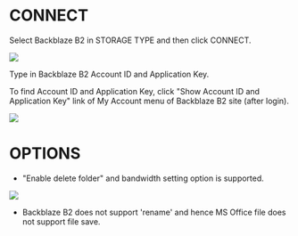 
CONNECT
==================
Select Backblaze B2 in STORAGE TYPE and then click CONNECT.


<img class="markdown" src="https://doc.bdrive.com/images/backblaze_b2_config_1.jpg">


Type in Backblaze B2 Account ID and Application Key.

To find Account ID and Application Key, click "Show Account ID and Application Key" link of My Account menu of Backblaze B2 site (after login).


<img class="markdown" src="https://doc.bdrive.com/images/backblaze_b2_config_2.jpg">


OPTIONS
==================
* "Enable delete folder" and bandwidth setting option is supported.


<img class="markdown" src="https://doc.bdrive.com/images/backblaze_b2_config_3.jpg">


* Backblaze B2 does not support 'rename' and hence MS Office file does not support file save.

